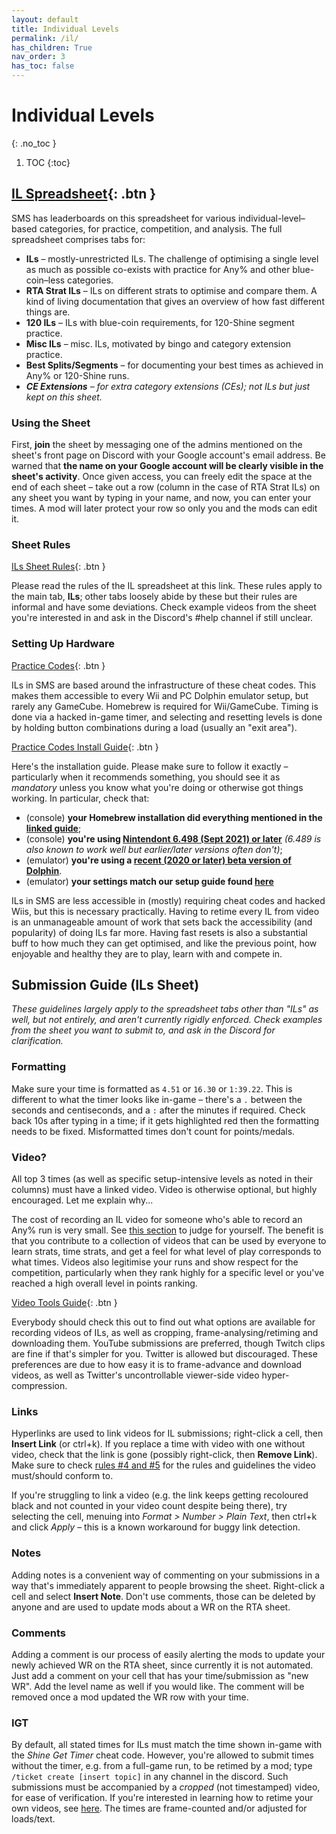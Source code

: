```yaml
---
layout: default
title: Individual Levels
permalink: /il/
has_children: True
nav_order: 3
has_toc: false
---
```


# Individual Levels
{: .no_toc }

1. TOC
{:toc}

## [IL Spreadsheet](https://sunmar.io/il){: .btn }

SMS has leaderboards on this spreadsheet for various individual-level–based categories, for practice, competition, and analysis. The full spreadsheet comprises tabs for:
* **ILs** – mostly-unrestricted ILs. The challenge of optimising a single level as much as possible co-exists with practice for Any% and other blue-coin–less categories.
* **RTA Strat ILs** – ILs on different strats to optimise and compare them. A kind of living documentation that gives an overview of how fast different things are.
* **120 ILs** – ILs with blue-coin requirements, for 120-Shine segment practice.
* **Misc ILs** – misc. ILs, motivated by bingo and category extension practice.
* **Best Splits/Segments** – for documenting your best times as achieved in Any% or 120-Shine runs.
* ***CE Extensions** – for extra category extensions (CEs); not ILs but just kept on this sheet.*

### Using the Sheet
First, **join** the sheet by messaging one of the admins mentioned on the sheet's front page on Discord with your Google account's email address. Be warned that **the name on your Google account will be clearly visible in the sheet's activity**. Once given access, you can freely edit the space at the end of each sheet – take out a row (column in the case of RTA Strat ILs) on any sheet you want by typing in your name, and now, you can enter your times. A mod will later protect your row so only you and the mods can edit it.

### Sheet Rules
[ILs Sheet Rules](/sms-guide/info/il/rules/){: .btn }

Please read the rules of the IL spreadsheet at this link. These rules apply to the main tab, **ILs**; other tabs loosely abide by these but their rules are informal and have some deviations. Check example videos from the sheet you're interested in and ask in the Discord's #help channel if still unclear.

### Setting Up Hardware
[Practice Codes](https://gct.zint.ch){: .btn }

ILs in SMS are based around the infrastructure of these cheat codes. This makes them accessible to every Wii and PC Dolphin emulator setup, but rarely any GameCube. Homebrew is required for Wii/GameCube. Timing is done via a hacked in-game timer, and selecting and resetting levels is done by holding button combinations during a load (usually an "exit area").

[Practice Codes Install Guide](https://gct.zint.ch/guide.html){: .btn }

Here's the installation guide. Please make sure to follow it exactly – particularly when it recommends something, you should see it as *mandatory* unless you know what you're doing or otherwise got things working. In particular, check that:
- (console) **your Homebrew installation did everything mentioned in the [linked guide](https://wii.guide)**;
- (console) **you're using [Nintendont 6.498 (Sept 2021) or later](https://zint.ch/NintendontPackager)** *(6.489 is also known to work well but earlier/later versions often don't)*;
- (emulator) **you're using a [recent (2020 or later) beta version of Dolphin](https://dolphin-emu.org/download/)**.
- (emulator) **your settings match our setup guide found [here](/sms-guide/setup/emu)**

ILs in SMS are less accessible in (mostly) requiring cheat codes and hacked Wiis, but this is necessary practically. Having to retime every IL from video is an unmanageable amount of work that sets back the accessibility (and popularity) of doing ILs far more. Having fast resets is also a substantial buff to how much they can get optimised, and like the previous point, how enjoyable and healthy they are to play, learn with and compete in.

## Submission Guide (ILs Sheet)
*These guidelines largely apply to the spreadsheet tabs other than "ILs" as well, but not entirely, and aren't currently rigidly enforced. Check examples from the sheet you want to submit to, and ask in the Discord for clarification.*
### Formatting
Make sure your time is formatted as `4.51` or `16.30` or `1:39.22`. This is different to what the timer looks like in-game – there's a `.` between the seconds and centiseconds, and a `:` after the minutes if required. Check back 10s after typing in a time; if it gets highlighted red then the formatting needs to be fixed. Misformatted times don't count for points/medals.

### Video?
All top 3 times (as well as specific setup-intensive levels as noted in their columns) must have a linked video. Video is otherwise optional, but highly encouraged. Let me explain why...

The cost of recording an IL video for someone who's able to record an Any% run is very small. See [this section](/sms-guide/info/video-tools/#recording-short-videos) to judge for yourself. The benefit is that you contribute to a collection of videos that can be used by everyone to learn strats, time strats, and get a feel for what level of play corresponds to what times. Videos also legitimise your runs and show respect for the competition, particularly when they rank highly for a specific level or you've reached a high overall level in points ranking.

[Video Tools Guide](/sms-guide/info/video-tools/){: .btn }

Everybody should check this out to find out what options are available for recording videos of ILs, as well as cropping, frame-analysing/retiming and downloading them. YouTube submissions are preferred, though Twitch clips are fine if that's simpler for you. Twitter is allowed but discouraged. These preferences are due to how easy it is to frame-advance and download videos, as well as Twitter's uncontrollable viewer-side video hyper-compression.

### Links
Hyperlinks are used to link videos for IL submissions; right-click a cell, then **Insert Link** (or ctrl+k). If you replace a time with video with one without video, check that the link is gone (possibly right-click, then **Remove Link**). Make sure to check [rules #4 and #5](/sms-guide/info/il/rules/) for the rules and guidelines the video must/should conform to.

If you're struggling to link a video (e.g. the link keeps getting recoloured black and not counted in your video count despite being there), try selecting the cell, menuing into *Format > Number > Plain Text*, then ctrl+k and click *Apply* – this is a known workaround for buggy link detection.

### Notes
Adding notes is a convenient way of commenting on your submissions in a way that's immediately apparent to people browsing the sheet. Right-click a cell and select **Insert Note**. Don't use comments, those can be deleted by anyone and are used to update mods about a WR on the RTA sheet.

### Comments
Adding a comment is our process of easily alerting the mods to update your newly achieved WR on the RTA sheet, since currently it is not automated. Just add a comment on your cell that has your time/submission as "new WR". Add the level name as well if you would like. The comment will be removed once a mod updated the WR row with your time.

### IGT

By default, all stated times for ILs must match the time shown in-game with the *Shine Get Timer* cheat code. However, you're allowed to submit times without the timer, e.g. from a full-game run, to be retimed by a mod; type `/ticket create [insert topic]` in any channel in the discord. Such submissions must be accompanied by a *cropped* (not timestamped) video, for ease of verification. If you're interested in learning how to retime your own videos, see [here](/sms-guide/info/retime/). The times are frame-counted and/or adjusted for loads/text.
